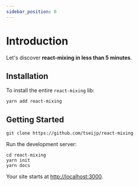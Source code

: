 ```yaml
---
sidebar_position: 0
---
```


# Introduction

Let's discover **react-mixing in less than 5 minutes**.

## Installation

To install the entire `react-mixing` lib:

```shell
yarn add react-mixing
```

## Getting Started

```shell
git clone https://github.com/tseijp/react-mixing
```

Run the development server:

```shell
cd react-mixing
yarn init
yarn docs
```

Your site starts at [http://localhost:3000](http://localhost:3000).

